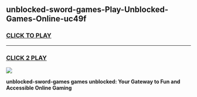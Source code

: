 
## unblocked-sword-games-Play-Unblocked-Games-Online-uc49f
<h3>
<a href="https://premium76.site?title=unblocked-sword-games&ref=25A">CLICK TO PLAY</a></h3>
<hr>

<h3>
<a href="https://premium76.site?title=unblocked-sword-games&ref=25A">CLICK 2 PLAY</a>
  
</h3>

<a href="https://premium76.site?title=unblocked-sword-games&ref=25A"><img src="https://clearcache.store/games.png"></a>


**unblocked-sword-games games unblocked: Your Gateway to Fun and Accessible Online Gaming**
